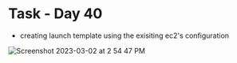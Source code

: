 # Task - Day 40

- creating launch template using the exisiting ec2's configuration

 ![Screenshot 2023-03-02 at 2 54 47 PM](https://user-images.githubusercontent.com/101057601/222387415-c3fd6d9d-36d5-4b07-bfd1-ab92529660e3.png)
